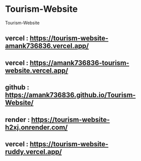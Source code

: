 # Tourism-Website
 Tourism-Website

## vercel : https://tourism-website-amank736836.vercel.app/
## vercel : https://amank736836-tourism-website.vercel.app/
## github : https://amank736836.github.io/Tourism-Website/
## render : https://tourism-website-h2xj.onrender.com/
## vercel : https://tourism-website-ruddy.vercel.app/
